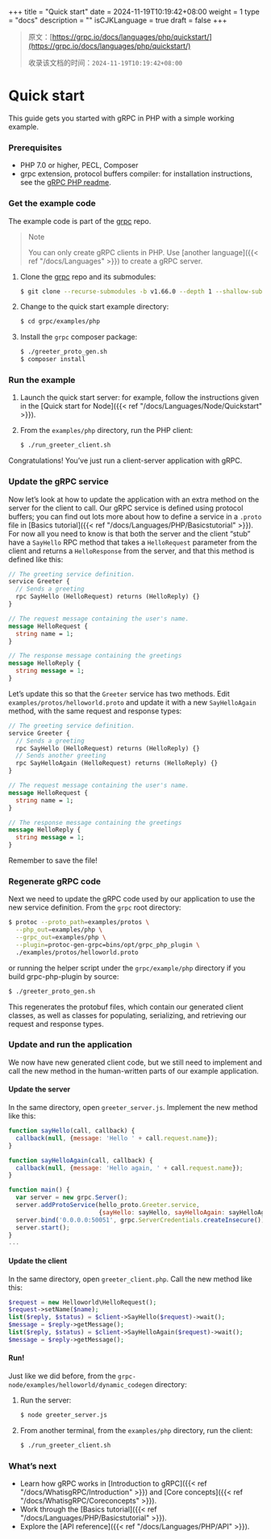 +++
title = "Quick start"
date = 2024-11-19T10:19:42+08:00
weight = 1
type = "docs"
description = ""
isCJKLanguage = true
draft = false
+++

> 原文：[https://grpc.io/docs/languages/php/quickstart/](https://grpc.io/docs/languages/php/quickstart/)
>
> 收录该文档的时间：`2024-11-19T10:19:42+08:00`

# Quick start

This guide gets you started with gRPC in PHP with a simple working example.



### Prerequisites

- PHP 7.0 or higher, PECL, Composer
- grpc extension, protocol buffers compiler: for installation instructions, see the [gRPC PHP readme](https://github.com/grpc/grpc/blob/v1.66.0/src/php/README.md).

### Get the example code

The example code is part of the [grpc](https://github.com/grpc/grpc) repo.

> Note
>
> You can only create gRPC clients in PHP. Use [another language]({{< ref "/docs/Languages" >}}) to create a gRPC server.

1. Clone the [grpc](https://github.com/grpc/grpc) repo and its submodules:

   ```sh
   $ git clone --recurse-submodules -b v1.66.0 --depth 1 --shallow-submodules https://github.com/grpc/grpc
   ```

2. Change to the quick start example directory:

   ```sh
   $ cd grpc/examples/php
   ```

3. Install the `grpc` composer package:

   ```sh
   $ ./greeter_proto_gen.sh
   $ composer install
   ```

### Run the example

1. Launch the quick start server: for example, follow the instructions given in the [Quick start for Node]({{< ref "/docs/Languages/Node/Quickstart" >}}).

2. From the `examples/php` directory, run the PHP client:

   ```sh
   $ ./run_greeter_client.sh
   ```

Congratulations! You’ve just run a client-server application with gRPC.

### Update the gRPC service

Now let’s look at how to update the application with an extra method on the server for the client to call. Our gRPC service is defined using protocol buffers; you can find out lots more about how to define a service in a `.proto` file in [Basics tutorial]({{< ref "/docs/Languages/PHP/Basicstutorial" >}}). For now all you need to know is that both the server and the client “stub” have a `SayHello` RPC method that takes a `HelloRequest` parameter from the client and returns a `HelloResponse` from the server, and that this method is defined like this:

```protobuf
// The greeting service definition.
service Greeter {
  // Sends a greeting
  rpc SayHello (HelloRequest) returns (HelloReply) {}
}

// The request message containing the user's name.
message HelloRequest {
  string name = 1;
}

// The response message containing the greetings
message HelloReply {
  string message = 1;
}
```

Let’s update this so that the `Greeter` service has two methods. Edit `examples/protos/helloworld.proto` and update it with a new `SayHelloAgain` method, with the same request and response types:

```protobuf
// The greeting service definition.
service Greeter {
  // Sends a greeting
  rpc SayHello (HelloRequest) returns (HelloReply) {}
  // Sends another greeting
  rpc SayHelloAgain (HelloRequest) returns (HelloReply) {}
}

// The request message containing the user's name.
message HelloRequest {
  string name = 1;
}

// The response message containing the greetings
message HelloReply {
  string message = 1;
}
```

Remember to save the file!

### Regenerate gRPC code

Next we need to update the gRPC code used by our application to use the new service definition. From the `grpc` root directory:

```sh
$ protoc --proto_path=examples/protos \
  --php_out=examples/php \
  --grpc_out=examples/php \
  --plugin=protoc-gen-grpc=bins/opt/grpc_php_plugin \
  ./examples/protos/helloworld.proto
```

or running the helper script under the `grpc/example/php` directory if you build grpc-php-plugin by source:

```sh
$ ./greeter_proto_gen.sh
```

This regenerates the protobuf files, which contain our generated client classes, as well as classes for populating, serializing, and retrieving our request and response types.

### Update and run the application

We now have new generated client code, but we still need to implement and call the new method in the human-written parts of our example application.

#### Update the server

In the same directory, open `greeter_server.js`. Implement the new method like this:

```js
function sayHello(call, callback) {
  callback(null, {message: 'Hello ' + call.request.name});
}

function sayHelloAgain(call, callback) {
  callback(null, {message: 'Hello again, ' + call.request.name});
}

function main() {
  var server = new grpc.Server();
  server.addProtoService(hello_proto.Greeter.service,
                         {sayHello: sayHello, sayHelloAgain: sayHelloAgain});
  server.bind('0.0.0.0:50051', grpc.ServerCredentials.createInsecure());
  server.start();
}
...
```

#### Update the client

In the same directory, open `greeter_client.php`. Call the new method like this:

```php
$request = new Helloworld\HelloRequest();
$request->setName($name);
list($reply, $status) = $client->SayHello($request)->wait();
$message = $reply->getMessage();
list($reply, $status) = $client->SayHelloAgain($request)->wait();
$message = $reply->getMessage();
```

#### Run!

Just like we did before, from the `grpc-node/examples/helloworld/dynamic_codegen` directory:

1. Run the server:

   ```sh
   $ node greeter_server.js
   ```

2. From another terminal, from the `examples/php` directory, run the client:

   ```sh
   $ ./run_greeter_client.sh
   ```

### What’s next

- Learn how gRPC works in [Introduction to gRPC]({{< ref "/docs/WhatisgRPC/Introduction" >}}) and [Core concepts]({{< ref "/docs/WhatisgRPC/Coreconcepts" >}}).
- Work through the [Basics tutorial]({{< ref "/docs/Languages/PHP/Basicstutorial" >}}).
- Explore the [API reference]({{< ref "/docs/Languages/PHP/API" >}}).
